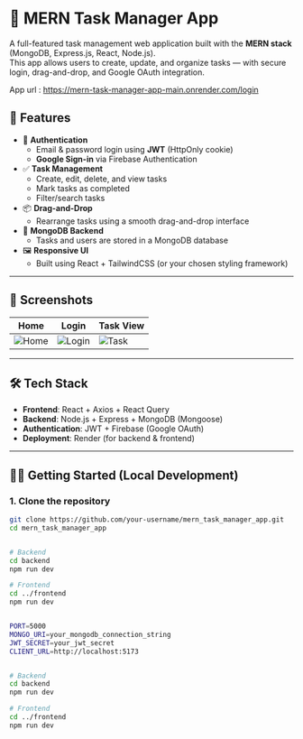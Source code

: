  # 📝 MERN Task Manager App

A full-featured task management web application built with the **MERN stack** (MongoDB, Express.js, React, Node.js).  
This app allows users to create, update, and organize tasks — with secure login, drag-and-drop, and Google OAuth integration.

App url : https://mern-task-manager-app-main.onrender.com/login


## 🚀 Features

- 🔐 **Authentication**
  - Email & password login using **JWT** (HttpOnly cookie)
  - **Google Sign-in** via Firebase Authentication
- ✅ **Task Management**
  - Create, edit, delete, and view tasks
  - Mark tasks as completed
  - Filter/search tasks
- 📦 **Drag-and-Drop**
  - Rearrange tasks using a smooth drag-and-drop interface
- 💾 **MongoDB Backend**
  - Tasks and users are stored in a MongoDB database
- 🖼️ **Responsive UI**
  - Built using React + TailwindCSS (or your chosen styling framework)

---

## 📸 Screenshots

| Home | Login | Task View |
|------|-------|------------|
| ![Home](./images/home.png) | ![Login](./images/login.png) | ![Task](./images/taskdetails.png) |

---

## 🛠️ Tech Stack

- **Frontend**: React + Axios + React Query
- **Backend**: Node.js + Express + MongoDB (Mongoose)
- **Authentication**: JWT + Firebase (Google OAuth)
- **Deployment**: Render (for backend & frontend)

---

## 🧑‍💻 Getting Started (Local Development)

### 1. Clone the repository


```bash
git clone https://github.com/your-username/mern_task_manager_app.git
cd mern_task_manager_app


# Backend
cd backend
npm run dev

# Frontend
cd ../frontend
npm run dev


PORT=5000
MONGO_URI=your_mongodb_connection_string
JWT_SECRET=your_jwt_secret
CLIENT_URL=http://localhost:5173


# Backend
cd backend
npm run dev

# Frontend
cd ../frontend
npm run dev


